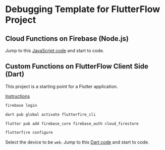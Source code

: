 # Debugging Template for FlutterFlow Project

## Cloud Functions on Firebase (Node.js)

Jump to this [JavaScript code](./functions/index.js) and start to code.

## Custom Functions on FlutterFlow Client Side (Dart)

This project is a starting point for a Flutter application.

[Instructions](https://firebase.google.com/docs/flutter/setup?platform=ios)

```bash
firebase login

dart pub global activate flutterfire_cli

flutter pub add firebase_core firebase_auth cloud_firestore

flutterfire configure
```

Select the device to be `web`.
Jump to this [Dart code](./client_functions/lib/main.dart) and start to code.
